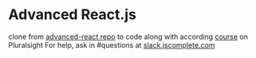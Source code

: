 # Advanced React.js
clone from [advanced-react repo](https://github.com/jscomplete/advanced-react) to code along with according [course](https://app.pluralsight.com/library/courses/reactjs-advanced) on Pluralsight
For help, ask in #questions at [slack.jscomplete.com](http://slack.jscomplete.com/)
